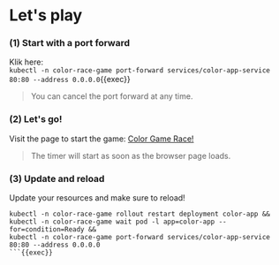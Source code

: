 # Let's play

### (1) Start with a port forward

Klik here:  
`kubectl -n color-race-game port-forward services/color-app-service 80:80 --address 0.0.0.0`{{exec}}

> You can cancel the port forward at any time.

### (2) Let's go!

Visit the page to start the game: [Color Game Race!]({{TRAFFIC_HOST1_80}})

> The timer will start as soon as the browser page loads.

### (3) Update and reload

Update your resources and make sure to reload!

```
kubectl -n color-race-game rollout restart deployment color-app &&
kubectl -n color-race-game wait pod -l app=color-app --for=condition=Ready &&
kubectl -n color-race-game port-forward services/color-app-service 80:80 --address 0.0.0.0
```{{exec}}
